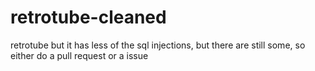 # retrotube-cleaned
retrotube but it has less of the sql injections, but there are still some, so either do a pull request or a issue

